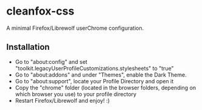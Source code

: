 # cleanfox-css
A minimal Firefox/Librewolf userChrome configuration.

## Installation

- Go to "about:config" and set "toolkit.legacyUserProfileCustomizations.stylesheets" to "true"
- Go to "about:addons" and under "Themes", enable the Dark Theme.
- Go to "about:support", locate your Profile Directory and open it
- Copy the "chrome" folder (located in the browser folders, depending on which browser you use) to your profile directory
- Restart Firefox/Librewolf and enjoy! :)

